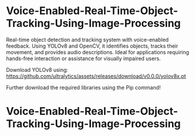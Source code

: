 # Voice-Enabled-Real-Time-Object-Tracking-Using-Image-Processing
Real-time object detection and tracking system with voice-enabled feedback. Using YOLOv8 and OpenCV, it identifies objects, tracks their movement, and provides audio descriptions. Ideal for applications requiring hands-free interaction or assistance for visually impaired users.

Download YOLOv8 using: https://github.com/ultralytics/assets/releases/download/v0.0.0/yolov8x.pt

Further download the required libraries using the Pip command!
# Voice-Enabled-Real-Time-Object-Tracking-Using-Image-Processing
